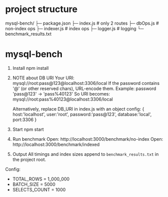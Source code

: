 # project structure
mysql-bench/
├─ package.json
├─ index.js        # only 2 routes
├─ dbOps.js        # non-index ops
├─ indexer.js      # index ops
├─ logger.js       # logging
└─ benchmark_results.txt


# mysql-bench
1. Install
   npm install

2. NOTE about DB URI
   Your URI: mysql://root:pass@123@localhost:3306/local
   If the password contains '@' (or other reserved chars), URL-encode them. Example:
   password 'pass@123' -> 'pass%40123'
   So URI becomes:
   mysql://root:pass%40123@localhost:3306/local

   Alternatively, replace DB_URI in index.js with an object config:
   { host:'localhost', user:'root', password:'pass@123', database:'local', port:3306 }

3. Start
   npm start

4. Run benchmark
   Open: http://localhost:3000/benchmark/no-index
   Open: http://localhost:3000/benchmark/indexed

5. Output
   All timings and index sizes append to `benchmark_results.txt` in the project root.

Config:
- TOTAL_ROWS = 1_000_000
- BATCH_SIZE = 5000
- SELECTS_COUNT = 1000
